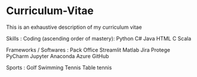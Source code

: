 # Curriculum-Vitae
This is an exhaustive description of my curriculum vitae


Skills : 
  Coding (ascending order of mastery):
    Python
    C#
    Java
    HTML
    C
    Scala
  
  Frameworks / Softwares :
    Pack Office
    Streamlit
    Matlab
    Jira
    Protege
    PyCharm
    Jupyter
    Anaconda
    Azure
    GitHub
  
  Sports : 
    Golf
    Swimming
    Tennis
    Table tennis
    
  
    
